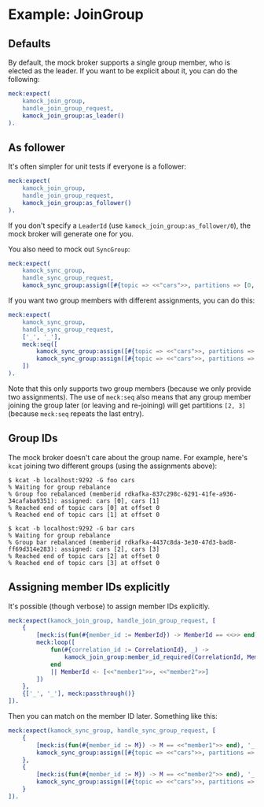 # Example: JoinGroup

## Defaults

By default, the mock broker supports a single group member, who is elected as the leader. If you want to be explicit
about it, you can do the following:

```erlang
meck:expect(
    kamock_join_group,
    handle_join_group_request,
    kamock_join_group:as_leader()
).
```

## As follower

It's often simpler for unit tests if everyone is a follower:

```erlang
meck:expect(
    kamock_join_group,
    handle_join_group_request,
    kamock_join_group:as_follower()
).
```

If you don't specify a `LeaderId` (use `kamock_join_group:as_follower/0`), the mock broker will generate one for you.

You also need to mock out `SyncGroup`:

```erlang
meck:expect(
    kamock_sync_group,
    handle_sync_group_request,
    kamock_sync_group:assign([#{topic => <<"cars">>, partitions => [0, 1, 2, 3]}])).
```

If you want two group members with different assignments, you can do this:

```erlang
meck:expect(
    kamock_sync_group,
    handle_sync_group_request,
    ['_', '_'],
    meck:seq([
        kamock_sync_group:assign([#{topic => <<"cars">>, partitions => [0, 1]}]),
        kamock_sync_group:assign([#{topic => <<"cars">>, partitions => [2, 3]}])
    ])
).
```

Note that this only supports two group members (because we only provide two assignments). The use of `meck:seq` also
means that any group member joining the group later (or leaving and re-joining) will get partitions `[2, 3]` (because
`meck:seq` repeats the last entry).

## Group IDs

The mock broker doesn't care about the group name. For example, here's `kcat` joining two different groups (using the
assignments above):

```
$ kcat -b localhost:9292 -G foo cars
% Waiting for group rebalance
% Group foo rebalanced (memberid rdkafka-837c298c-6291-41fe-a936-34cafaba9351): assigned: cars [0], cars [1]
% Reached end of topic cars [0] at offset 0
% Reached end of topic cars [1] at offset 0
```

```
$ kcat -b localhost:9292 -G bar cars
% Waiting for group rebalance
% Group bar rebalanced (memberid rdkafka-4437c8da-3e30-47d3-bad8-ff69d314e283): assigned: cars [2], cars [3]
% Reached end of topic cars [2] at offset 0
% Reached end of topic cars [3] at offset 0
```

## Assigning member IDs explicitly

It's possible (though verbose) to assign member IDs explicitly.

```erlang
meck:expect(kamock_join_group, handle_join_group_request, [
    {
        [meck:is(fun(#{member_id := MemberId}) -> MemberId == <<>> end), '_'],
        meck:loop([
            fun(#{correlation_id := CorrelationId}, _) ->
                kamock_join_group:member_id_required(CorrelationId, MemberId)
            end
            || MemberId <- [<<"member1">>, <<"member2">>]
        ])
    },
    {['_', '_'], meck:passthrough()}
]).
```

Then you can match on the member ID later. Something like this:

```erlang
meck:expect(kamock_sync_group, handle_sync_group_request, [
    {
        [meck:is(fun(#{member_id := M}) -> M == <<"member1">> end), '_'],
        kamock_sync_group:assign([#{topic => <<"cars">>, partitions => [0, 1]}])
    },
    {
        [meck:is(fun(#{member_id := M}) -> M == <<"member2">> end), '_'],
        kamock_sync_group:assign([#{topic => <<"cars">>, partitions => [2, 3]}])
    }
]).
```
